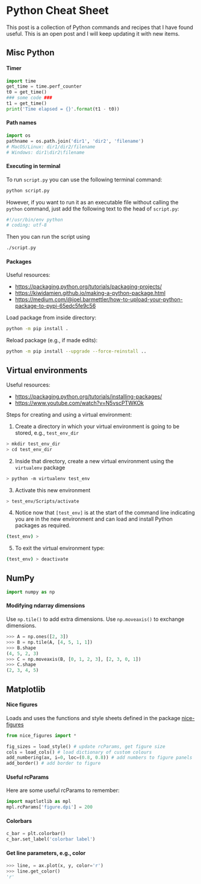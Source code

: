 # Python Cheat Sheet

This post is a collection of Python commands and recipes that I have found useful. This is an open post and I will keep updating it with new items.

## Misc Python

#### Timer

```python
import time
get_time = time.perf_counter
t0 = get_time()
### some code ###
t1 = get_time()
print('Time elapsed = {}'.format(t1 - t0))
```

#### Path names
```python
import os
pathname = os.path.join('dir1', 'dir2', 'filename')
# MacOS/Linux: dir1/dir2/filename
# Windows: dir1\dir2\filename
```

#### Executing in terminal
To run ```script.py``` you can use the following terminal command:
```bash
python script.py
```
However, if you want to run it as an executable file without calling the ```python``` command, just add the following text to the head of ```script.py```:
```python
#!/usr/bin/env python
# coding: utf-8
```
Then you can run the script using
```bash
./script.py
```

#### Packages
Useful resources:
- https://packaging.python.org/tutorials/packaging-projects/
- https://kiwidamien.github.io/making-a-python-package.html
- https://medium.com/@joel.barmettler/how-to-upload-your-python-package-to-pypi-65edc5fe9c56

Load package from inside directory:
```bash
python -m pip install .
```

Reload package (e.g., if made edits):
```bash
python -m pip install --upgrade --force-reinstall ..
```

## Virtual environments
Useful resources:
- https://packaging.python.org/tutorials/installing-packages/
- https://www.youtube.com/watch?v=N5vscPTWKOk

Steps for creating and using a virtual environment:
1. Create a directory in which your virtual environment is going to be stored, e.g., ```test_env_dir```
```bash
> mkdir test_env_dir
> cd test_env_dir
```
2. Inside that directory, create a new virtual environment using the ```virtualenv``` package
```bash
> python -m virtualenv test_env
```
3. Activate this new environment
```bash
> test_env/Scripts/activate
```
4. Notice now that `[test_env]` is at the start of the command line indicating you are in the new environment and can load and install Python packages as required.
```bash
(test_env) >
```
5. To exit the virtual environment type:
```bash
(test_env) > deactivate
```


## NumPy
```python
import numpy as np
```

#### Modifying ndarray dimensions
Use ```np.tile()``` to add extra dimensions.
Use ```np.moveaxis()``` to exchange dimensions.
```python
>>> A = np.ones([2, 3])
>>> B = np.tile(A, [4, 5, 1, 1])
>>> B.shape
(4, 5, 2, 3)
>>> C = np.moveaxis(B, [0, 1, 2, 3], [2, 3, 0, 1])
>>> C.shape
(2, 3, 4, 5)
```


## Matplotlib

#### Nice figures
Loads and uses the functions and style sheets defined in the package [nice-figures](https://github.com/Rob217/nice-figures)
```python
from nice_figures import *

fig_sizes = load_style() # update rcParams, get figure size
cols = load_cols() # load dictionary of custom colours
add_numbering(ax, i=0, loc=(0.8, 0.8)) # add numbers to figure panels
add_border() # add border to figure
```

#### Useful rcParams
Here are some useful rcParams to remember:
```python
import maptlotlib as mpl
mpl.rcParams['figure.dpi'] = 200
```

#### Colorbars
```python
c_bar = plt.colorbar()
c_bar.set_label('colorbar label')
```

#### Get line parameters, e.g., color
```python
>>> line, = ax.plot(x, y, color='r')
>>> line.get_color()
'r'
```
